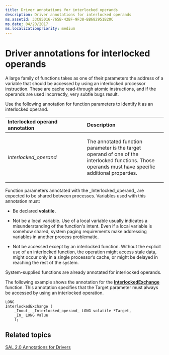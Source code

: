 ```yaml
---
title: Driver annotations for interlocked operands
description: Driver annotations for interlocked operands
ms.assetid: 33C85016-765B-42BF-9F38-BB682951B20C
ms.date: 04/20/2017
ms.localizationpriority: medium
---
```


# Driver annotations for interlocked operands


A large family of functions takes as one of their parameters the address of a variable that should be accessed by using an interlocked processor instruction. These are cache read-through atomic instructions, and if the operands are used incorrectly, very subtle bugs result.

Use the following annotation for function parameters to identify it as an interlocked operand.

<table>
<colgroup>
<col width="50%" />
<col width="50%" />
</colgroup>
<thead>
<tr class="header">
<th align="left">Interlocked operand annotation</th>
<th align="left">Description</th>
</tr>
</thead>
<tbody>
<tr class="odd">
<td align="left"><p><span id="_Interlocked_operand_"></span><span id="_interlocked_operand_"></span><span id="_INTERLOCKED_OPERAND_"></span><em>Interlocked_operand</em></p></td>
<td align="left"><p>The annotated function parameter is the target operand of one of the interlocked functions. Those operands must have specific additional properties.</p></td>
</tr>
</tbody>
</table>



Function parameters annotated with the \_Interlocked\_operand\_ are expected to be shared between processes. Variables used with this annotation must:

-   Be declared **volatile.**

-   Not be a local variable. Use of a local variable usually indicates a misunderstanding of the function's intent. Even if a local variable is somehow shared, system paging requirements make addressing variables in another process problematic.

-   Not be accessed except by an interlocked function. Without the explicit use of an interlocked function, the operation might access stale data, might occur only in a single processor’s cache, or might be delayed in reaching the rest of the system.

System-supplied functions are already annotated for interlocked operands.

The following example shows the annotation for the [**InterlockedExchange**](https://docs.microsoft.com/windows-hardware/drivers/ddi/wdm/nf-wdm-interlockedexchange) function. This annotation specifies that the Target parameter must always be accessed by using an interlocked operation.

```
LONG  
InterlockedExchange (  
    _Inout_ _Interlocked_operand_ LONG volatile *Target,  
    _In_ LONG Value  
    );  
```

## <span id="related_topics"></span>Related topics


[SAL 2.0 Annotations for Drivers](sal-2-annotations-for-windows-drivers.md)










